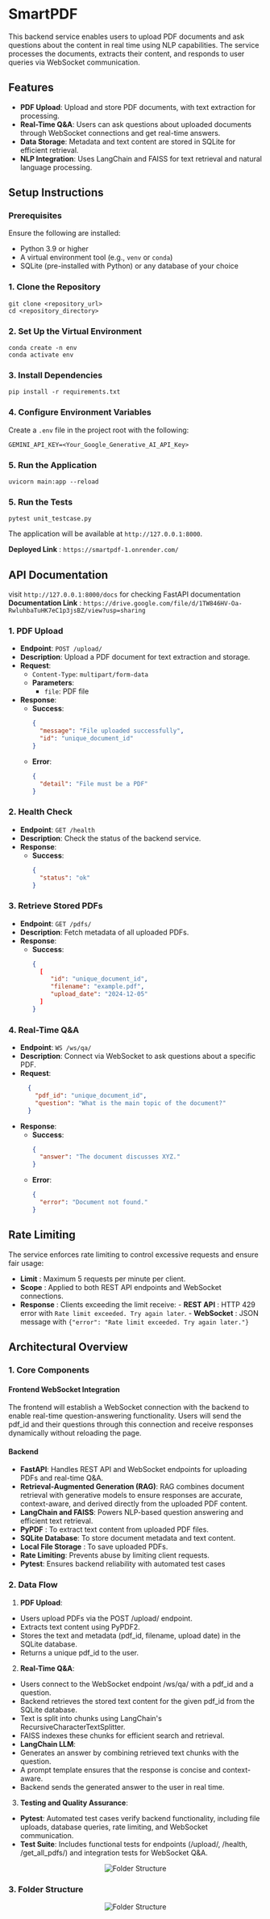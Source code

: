 # SmartPDF

This backend service enables users to upload PDF documents and ask questions about the content in real time using NLP capabilities. The service processes the documents, extracts their content, and responds to user queries via WebSocket communication.

## Features
- **PDF Upload**: Upload and store PDF documents, with text extraction for processing.
- **Real-Time Q&A**: Users can ask questions about uploaded documents through WebSocket connections and get real-time answers.
- **Data Storage**: Metadata and text content are stored in SQLite for efficient retrieval.
- **NLP Integration**: Uses LangChain and FAISS for text retrieval and natural language processing.

## Setup Instructions

### Prerequisites
Ensure the following are installed:
- Python 3.9 or higher
- A virtual environment tool (e.g., `venv` or `conda`)
- SQLite (pre-installed with Python) or any database of your choice

### 1. Clone the Repository
```
git clone <repository_url>
cd <repository_directory>
```

### 2. Set Up the Virtual Environment
```
conda create -n env
conda activate env
```

### 3. Install Dependencies
```
pip install -r requirements.txt
```

### 4. Configure Environment Variables
Create a `.env` file in the project root with the following:
```env
GEMINI_API_KEY=<Your_Google_Generative_AI_API_Key>
```

### 5. Run the Application
```
uvicorn main:app --reload
```

### 5. Run the Tests
```
pytest unit_testcase.py
```

The application will be available at `http://127.0.0.1:8000`.

**Deployed Link** : `https://smartpdf-1.onrender.com/`

## API Documentation

visit `http://127.0.0.1:8000/docs` for checking FastAPI documentation
**Documentation Link** : `https://drive.google.com/file/d/1TW846HV-Oa-RwluhbaTuHK7eC1p3jsBZ/view?usp=sharing`

### 1. **PDF Upload**
- **Endpoint**: `POST /upload/`
- **Description**: Upload a PDF document for text extraction and storage.
- **Request**:
  - `Content-Type`: `multipart/form-data`
  - **Parameters**: 
    - `file`: PDF file
- **Response**:
  - **Success**: 
    ```json
    {
      "message": "File uploaded successfully",
      "id": "unique_document_id"
    }
    ```
  - **Error**:
    ```json
    {
      "detail": "File must be a PDF"
    }
    ```

### 2. **Health Check**
- **Endpoint**: `GET /health`
- **Description**: Check the status of the backend service.
- **Response**:
  - **Success**: 
    ```json
    {
      "status": "ok"
    }

### 3. **Retrieve Stored PDFs**
- **Endpoint**: `GET /pdfs/`
- **Description**: Fetch metadata of all uploaded PDFs.
- **Response**:
  - **Success**: 
    ```json
    {
      [
         "id": "unique_document_id",
         "filename": "example.pdf",
         "upload_date": "2024-12-05"
      ]
    }

### 4. **Real-Time Q&A**
- **Endpoint**: `WS /ws/qa/`
- **Description**: Connect via WebSocket to ask questions about a specific PDF.
- **Request**:
  ```json
    {
      "pdf_id": "unique_document_id",
      "question": "What is the main topic of the document?"
    }
    ```
- **Response**:
  - **Success**: 
    ```json
    {
      "answer": "The document discusses XYZ."
    }
    ```
  - **Error**:
    ```json
    {
      "error": "Document not found."
    }
    ```

## Rate Limiting ##

The service enforces rate limiting to control excessive requests and ensure fair usage:

- **Limit** : Maximum 5 requests per minute per client.
- **Scope** : Applied to both REST API endpoints and WebSocket connections.
- **Response** : Clients exceeding the limit receive:
      - **REST API** : HTTP 429 error with `Rate limit exceeded. Try again later`.
      - **WebSocket** : JSON message with `{"error": "Rate limit exceeded. Try again later."}`

## Architectural Overview ##

### 1. Core Components ###
#### Frontend WebSocket Integration ####
The frontend will establish a WebSocket connection with the backend to enable real-time question-answering functionality. Users will send the pdf_id and their questions through this connection and receive responses dynamically without reloading the page.

#### Backend ####
- **FastAPI**: Handles REST API and WebSocket endpoints for uploading PDFs and real-time Q&A.
- **Retrieval-Augmented Generation (RAG)**: RAG combines document retrieval with generative models to ensure responses are accurate, context-aware, and derived directly from the uploaded PDF content.
- **LangChain and FAISS**: Powers NLP-based question answering and efficient text retrieval.
- **PyPDF** :  To extract text content from uploaded PDF files.
- **SQLite Database**: To store document metadata and text content.
- **Local File Storage** : To save uploaded PDFs.
- **Rate Limiting**: Prevents abuse by limiting client requests.
- **Pytest**: Ensures backend reliability with automated test cases

### 2. Data Flow ###
1. **PDF Upload**: 
- Users upload PDFs via the POST /upload/ endpoint.
- Extracts text content using PyPDF2.
- Stores the text and metadata (pdf_id, filename, upload date) in the SQLite database.
- Returns a unique pdf_id to the user.
2. **Real-Time Q&A**: 
- Users connect to the WebSocket endpoint /ws/qa/ with a pdf_id and a question.
- Backend retrieves the stored text content for the given pdf_id from the SQLite database.
- Text is split into chunks using LangChain's RecursiveCharacterTextSplitter.
- FAISS indexes these chunks for efficient search and retrieval.
- **LangChain LLM**:
- Generates an answer by combining retrieved text chunks with the question.
- A prompt template ensures that the response is concise and context-aware.
- Backend sends the generated answer to the user in real time.
3. **Testing and Quality Assurance**: 
- **Pytest**: Automated test cases verify backend functionality, including file uploads, database queries, rate limiting, and WebSocket communication.
- **Test Suite**: Includes functional tests for endpoints (/upload/, /health, /get_all_pdfs/) and integration tests for WebSocket Q&A.

<p align="center">
  <img src="/assets/dataflow.png" alt="Folder Structure" />
</p>

### 3. Folder Structure ###

<p align="center">
  <img src="/assets/folder.png" alt="Folder Structure" />
</p>
